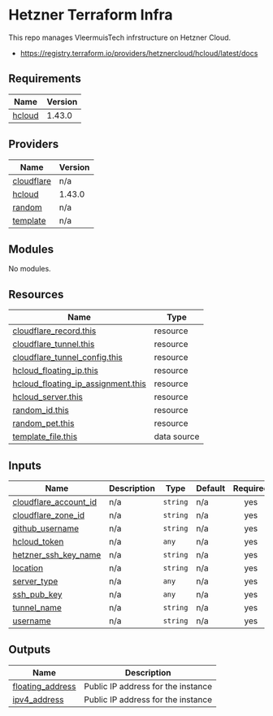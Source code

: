 # Hetzner Terraform Infra

This repo manages VleermuisTech infrstructure on Hetzner Cloud.

- https://registry.terraform.io/providers/hetznercloud/hcloud/latest/docs

<!-- BEGIN_TF_DOCS -->
## Requirements

| Name | Version |
|------|---------|
| <a name="requirement_hcloud"></a> [hcloud](#requirement\_hcloud) | 1.43.0 |

## Providers

| Name | Version |
|------|---------|
| <a name="provider_cloudflare"></a> [cloudflare](#provider\_cloudflare) | n/a |
| <a name="provider_hcloud"></a> [hcloud](#provider\_hcloud) | 1.43.0 |
| <a name="provider_random"></a> [random](#provider\_random) | n/a |
| <a name="provider_template"></a> [template](#provider\_template) | n/a |

## Modules

No modules.

## Resources

| Name | Type |
|------|------|
| [cloudflare_record.this](https://registry.terraform.io/providers/hashicorp/cloudflare/latest/docs/resources/record) | resource |
| [cloudflare_tunnel.this](https://registry.terraform.io/providers/hashicorp/cloudflare/latest/docs/resources/tunnel) | resource |
| [cloudflare_tunnel_config.this](https://registry.terraform.io/providers/hashicorp/cloudflare/latest/docs/resources/tunnel_config) | resource |
| [hcloud_floating_ip.this](https://registry.terraform.io/providers/hetznercloud/hcloud/1.43.0/docs/resources/floating_ip) | resource |
| [hcloud_floating_ip_assignment.this](https://registry.terraform.io/providers/hetznercloud/hcloud/1.43.0/docs/resources/floating_ip_assignment) | resource |
| [hcloud_server.this](https://registry.terraform.io/providers/hetznercloud/hcloud/1.43.0/docs/resources/server) | resource |
| [random_id.this](https://registry.terraform.io/providers/hashicorp/random/latest/docs/resources/id) | resource |
| [random_pet.this](https://registry.terraform.io/providers/hashicorp/random/latest/docs/resources/pet) | resource |
| [template_file.this](https://registry.terraform.io/providers/hashicorp/template/latest/docs/data-sources/file) | data source |

## Inputs

| Name | Description | Type | Default | Required |
|------|-------------|------|---------|:--------:|
| <a name="input_cloudflare_account_id"></a> [cloudflare\_account\_id](#input\_cloudflare\_account\_id) | n/a | `string` | n/a | yes |
| <a name="input_cloudflare_zone_id"></a> [cloudflare\_zone\_id](#input\_cloudflare\_zone\_id) | n/a | `string` | n/a | yes |
| <a name="input_github_username"></a> [github\_username](#input\_github\_username) | n/a | `string` | n/a | yes |
| <a name="input_hcloud_token"></a> [hcloud\_token](#input\_hcloud\_token) | n/a | `any` | n/a | yes |
| <a name="input_hetzner_ssh_key_name"></a> [hetzner\_ssh\_key\_name](#input\_hetzner\_ssh\_key\_name) | n/a | `string` | n/a | yes |
| <a name="input_location"></a> [location](#input\_location) | n/a | `string` | n/a | yes |
| <a name="input_server_type"></a> [server\_type](#input\_server\_type) | n/a | `any` | n/a | yes |
| <a name="input_ssh_pub_key"></a> [ssh\_pub\_key](#input\_ssh\_pub\_key) | n/a | `any` | n/a | yes |
| <a name="input_tunnel_name"></a> [tunnel\_name](#input\_tunnel\_name) | n/a | `string` | n/a | yes |
| <a name="input_username"></a> [username](#input\_username) | n/a | `string` | n/a | yes |

## Outputs

| Name | Description |
|------|-------------|
| <a name="output_floating_address"></a> [floating\_address](#output\_floating\_address) | Public IP address for the instance |
| <a name="output_ipv4_address"></a> [ipv4\_address](#output\_ipv4\_address) | Public IP address for the instance |
<!-- END_TF_DOCS -->
